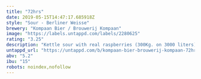 ```yaml
---
title: "72hrs"
date: 2019-05-15T14:47:17.685918Z
style: "Sour - Berliner Weisse"
brewery: "Kompaan Bier / Brouwerij Kompaan"
image: "https://labels.untappd.com/labels/2280625"
rating: "3.25"
description: "Kettle sour with real raspberries (300Kg. on 3000 liters)."
untappd_url: "https://untappd.com/b/kompaan-bier-brouwerij-kompaan-72hrs/2280625"
abv: "5.2"
ibu: "15"
robots: noindex,nofollow
---
```

